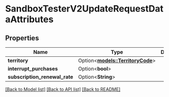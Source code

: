 # SandboxTesterV2UpdateRequestDataAttributes

## Properties

Name | Type | Description | Notes
------------ | ------------- | ------------- | -------------
**territory** | Option<[**models::TerritoryCode**](TerritoryCode.md)> |  | [optional]
**interrupt_purchases** | Option<**bool**> |  | [optional]
**subscription_renewal_rate** | Option<**String**> |  | [optional]

[[Back to Model list]](../README.md#documentation-for-models) [[Back to API list]](../README.md#documentation-for-api-endpoints) [[Back to README]](../README.md)


